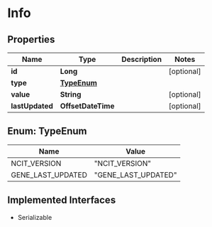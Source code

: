 

# Info


## Properties

Name | Type | Description | Notes
------------ | ------------- | ------------- | -------------
**id** | **Long** |  |  [optional]
**type** | [**TypeEnum**](#TypeEnum) |  | 
**value** | **String** |  |  [optional]
**lastUpdated** | **OffsetDateTime** |  |  [optional]



## Enum: TypeEnum

Name | Value
---- | -----
NCIT_VERSION | &quot;NCIT_VERSION&quot;
GENE_LAST_UPDATED | &quot;GENE_LAST_UPDATED&quot;


## Implemented Interfaces

* Serializable


